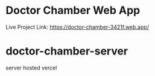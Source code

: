 ﻿# Doctor Chamber Web App
Live Project Link: https://doctor-chamber-3421f.web.app/

# doctor-chamber-server

server hosted vercel

